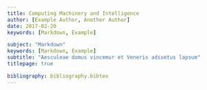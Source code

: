 ```yaml
---
title: Computing Machinery and Intelligence
author: [Example Author, Another Author]
date: 2017-02-20
keywords: [Markdown, Example]

subject: "Markdown"
keywords: [Markdown, Example]
subtitle: "Aesculeae domus vincemur et Veneris adsuetus lapsum"
titlepage: true

bibliography: bibliography.bibtex
---
```

